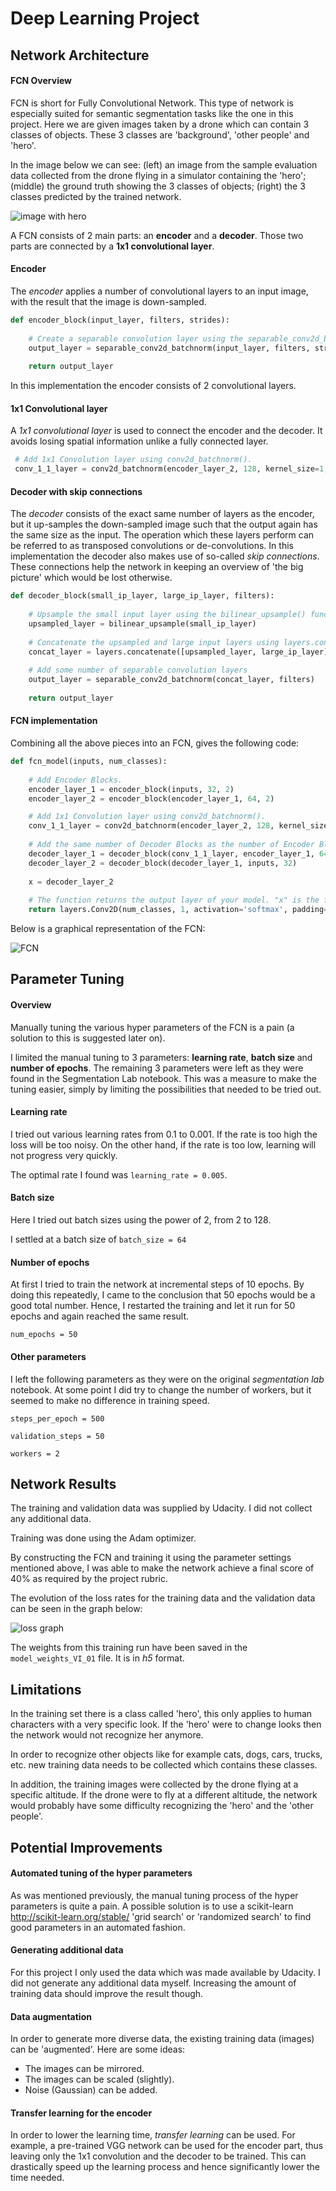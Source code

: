# Deep Learning Project

## Network Architecture

#### FCN Overview 

FCN is short for Fully Convolutional Network. This type of network is especially suited for semantic segmentation tasks like the one in this project. Here we are given images taken by a drone which can contain 3 classes of objects. These 3 classes are 'background', 'other people' and 'hero'.

In the image below we can see: (left) an image from the sample evaluation data collected from the drone flying in a simulator containing the 'hero'; (middle) the ground truth showing the 3 classes of objects; (right) the 3 classes predicted by the trained network.

![image with hero](/images/img_hero.png)

A FCN consists of 2 main parts: an **encoder** and a **decoder**. Those two parts are connected by a **1x1 convolutional layer**.

#### Encoder

The *encoder* applies a number of convolutional layers to an input image, with the result that the image is down-sampled. 

```python
def encoder_block(input_layer, filters, strides):
    
    # Create a separable convolution layer using the separable_conv2d_batchnorm() function.
    output_layer = separable_conv2d_batchnorm(input_layer, filters, strides)
    
    return output_layer
```

In this implementation the encoder consists of 2 convolutional layers. 

#### 1x1 Convolutional layer 

A *1x1 convolutional layer* is used to connect the encoder and the decoder. It avoids losing spatial information unlike a fully connected layer.

```python
 # Add 1x1 Convolution layer using conv2d_batchnorm().
 conv_1_1_layer = conv2d_batchnorm(encoder_layer_2, 128, kernel_size=1, strides=1)
```

#### Decoder with skip connections

The *decoder* consists of the exact same number of layers as the encoder, but it up-samples the down-sampled image such that the output again has the same size as the input. The operation which these layers perform can be referred to as transposed convolutions or de-convolutions. In this implementation the decoder also makes use of so-called *skip connections*. These connections help the network in keeping an overview of 'the big picture' which would be lost otherwise.

```python
def decoder_block(small_ip_layer, large_ip_layer, filters):
    
    # Upsample the small input layer using the bilinear_upsample() function.
    upsampled_layer = bilinear_upsample(small_ip_layer)
    
    # Concatenate the upsampled and large input layers using layers.concatenate
    concat_layer = layers.concatenate([upsampled_layer, large_ip_layer])
    
    # Add some number of separable convolution layers
    output_layer = separable_conv2d_batchnorm(concat_layer, filters)
    
    return output_layer
```
#### FCN implementation

Combining all the above pieces into an FCN, gives the following code:

```python
def fcn_model(inputs, num_classes):
    
    # Add Encoder Blocks. 
    encoder_layer_1 = encoder_block(inputs, 32, 2)
    encoder_layer_2 = encoder_block(encoder_layer_1, 64, 2)

    # Add 1x1 Convolution layer using conv2d_batchnorm().
    conv_1_1_layer = conv2d_batchnorm(encoder_layer_2, 128, kernel_size=1, strides=1)
    
    # Add the same number of Decoder Blocks as the number of Encoder Blocks
    decoder_layer_1 = decoder_block(conv_1_1_layer, encoder_layer_1, 64)
    decoder_layer_2 = decoder_block(decoder_layer_1, inputs, 32)
    
    x = decoder_layer_2
    
    # The function returns the output layer of your model. "x" is the final layer obtained 		from the last decoder_block()
    return layers.Conv2D(num_classes, 1, activation='softmax', padding='same')(x)
```

Below is a graphical representation of the FCN:

![FCN](/images/FCN_viz.jpg)

## Parameter Tuning

#### Overview

Manually tuning the various hyper parameters of the FCN is a pain (a solution to this is suggested later on). 

I limited the manual tuning to 3 parameters: **learning rate**, **batch size** and **number of epochs**. The remaining 3 parameters were left as they were found in the Segmentation Lab notebook. This was a measure to make the tuning easier, simply by limiting the possibilities that needed to be tried out.

#### Learning rate

I tried out various learning rates from 0.1 to 0.001. If the rate is too high the loss will be too noisy. On the other hand, if the rate is too low, learning will not progress very quickly.

The optimal rate I found was `learning_rate = 0.005`. 

#### Batch size
Here I tried out batch sizes using the power of 2, from 2 to 128.

I settled at a batch size of `batch_size = 64`

#### Number of epochs

At first I tried to train the network at incremental steps of 10 epochs. By doing this repeatedly, I came to the conclusion that 50 epochs would be a good total number. Hence, I restarted the training and let it run for 50 epochs and again reached the same result.

`num_epochs = 50`

#### Other parameters

I left the following parameters as they were on the original *segmentation lab* notebook. At some point I did try to change the number of workers, but it seemed to make no difference in training speed.

`steps_per_epoch = 500`

`validation_steps = 50`

`workers = 2`

## Network Results

The training and validation data was supplied by Udacity. I did not collect any additional data.

Training was done using the Adam optimizer.

By constructing the FCN and training it using the parameter settings mentioned above, I was able to make the network achieve a final score of 40% as required by the project rubric.

The evolution of the loss rates for the training data and the validation data can be seen in the graph below:

![loss graph](/images/training.png)

The weights from this training run have been saved in the `model_weights_VI_01` file. It is in *h5* format.

## Limitations

In the training set there is a class called 'hero', this only applies to human characters with a very specific look. If the 'hero' were to change looks then the network would not recognize her anymore.

In order to recognize other objects like for example cats, dogs, cars, trucks, etc. new training data needs to be collected which contains these classes.

In addition, the training images were collected by the drone flying at a specific altitude.  If the drone were to fly at a different altitude, the network would probably have some difficulty recognizing the 'hero' and the 'other people'.

## Potential Improvements

#### Automated tuning of the hyper parameters

As was mentioned previously, the manual tuning process of the hyper parameters is quite a pain. A possible solution is to use a scikit-learn http://scikit-learn.org/stable/ 'grid search' or 'randomized search' to find good parameters in an automated fashion.

#### Generating additional data

For this project I only used the data which was made available by Udacity. I did not generate any additional data myself. Increasing the amount of training data should improve the result though.

#### Data augmentation

In order to generate more diverse data, the existing training data (images) can be 'augmented'. Here are some ideas:

* The images can be mirrored.
* The images can be scaled (slightly).
* Noise (Gaussian) can be added.

#### Transfer learning for the encoder

In order to lower the learning time, *transfer learning* can be used. For example, a pre-trained VGG network can be used for the encoder part, thus leaving only the 1x1 convolution and the decoder to be trained. This can drastically speed up the learning process and hence significantly lower the time needed.